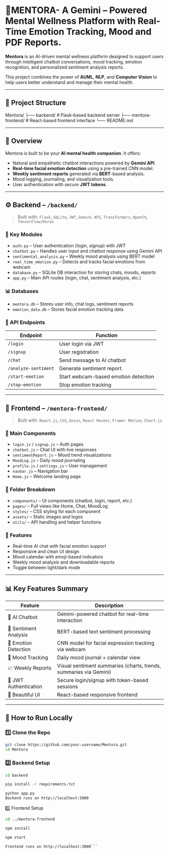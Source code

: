 # 🌟MENTORA- A Gemini – Powered Mental Wellness Platform with Real-Time Emotion Tracking, Mood and PDF Reports.


**Mentora** is an AI-driven mental wellness platform designed to support users through intelligent chatbot conversations, mood tracking, emotion recognition, and personalized sentiment analysis reports.

This project combines the power of **AI/ML**, **NLP**, and **Computer Vision** to help users better understand and manage their mental health.

---

## 📂 Project Structure

Mentora/
├── backend/ # Flask-based backend server
├── mentora-frontend/ # React-based frontend interface
└── README.md 


---

## 🧠 Overview

Mentora is built to be your **AI mental health companion**. It offers:

- Natural and empathetic chatbot interactions powered by **Gemini API**.
- **Real-time facial emotion detection** using a pre-trained CNN model.
- **Weekly sentiment reports** generated via **BERT**-based analysis.
- Mood logging, journaling, and visualization tools.
- User authentication with secure **JWT tokens**.

---

## ⚙️ Backend – `/backend/`

> Built with: `Flask`, `SQLite`, `JWT`, `Gemini API`, `Transformers`, `OpenCV`, `TensorFlow/Keras`

### 🔑 Key Modules

- `auth.py` – User authentication (login, signup) with JWT
- `chatbot.py` – Handles user input and chatbot response using Gemini API
- `sentimental_analysis.py` – Weekly mood analysis using BERT model
- `real_time_emotion.py` – Detects and tracks facial emotions from webcam
- `database.py` – SQLite DB interaction for storing chats, moods, reports
- `app.py` – Main API routes (login, chat, sentiment analysis, etc.)

### 📊 Databases

- `mentora.db` – Stores user info, chat logs, sentiment reports
- `emotion_data.db` – Stores facial emotion tracking data

### 🔌 API Endpoints

| Endpoint               | Function                                 |
|------------------------|------------------------------------------|
| `/login`               | User login via JWT                       |
| `/signup`              | User registration                       |
| `/chat`                | Send message to AI chatbot              |
| `/analyze-sentiment`   | Generate sentiment report               |
| `/start-emotion`       | Start webcam-based emotion detection     |
| `/stop-emotion`        | Stop emotion tracking                   |

---

## 🎨 Frontend – `/mentora-frontend/`

> Built with: `React.js`, `CSS`, `Axios`, `React Router`, `Framer Motion`, `Chart.js`

### 🔧 Main Components

- `login.js` / `signup.js` – Auth pages
- `chatbot.js` – Chat UI with live responses
- `sentimentReport.js` – Mood trend visualizations
- `MoodLog.js` – Daily mood journaling
- `profile.js` / `settings.js` – User management
- `navbar.js` – Navigation bar
- `Home.js` – Welcome landing page

### 📁 Folder Breakdown

- `components/` – UI components (chatbot, login, report, etc.)
- `pages/` – Full views like Home, Chat, MoodLog
- `styles/` – CSS styling for each component
- `assets/` – Static images and logos
- `utils/` – API handling and helper functions

### 🎯 Features

- Real-time AI chat with facial emotion support
- Responsive and clean UI design
- Mood calendar with emoji-based indicators
- Weekly mood analysis and downloadable reports
- Toggle between light/dark mode

---

## 📊 Key Features Summary

| Feature                             | Description                                                                 |
|-------------------------------------|-----------------------------------------------------------------------------|
| 🤖 AI Chatbot                       | Gemini-powered chatbot for real-time interaction                           |
| 💬 Sentiment Analysis               | BERT-based text sentiment processing                                       |
| 🎥 Emotion Detection                | CNN model for facial expression tracking via webcam                        |
| 📆 Mood Tracking                    | Daily mood journal + calendar view                                         |
| 📈 Weekly Reports                   | Visual sentiment summaries (charts, trends, summaries via Gemini)         |
| 🔐 JWT Authentication               | Secure login/signup with token-based sessions                             |
| 🎨 Beautiful UI                     | React-based responsive frontend                                            |

---

## 🧪 How to Run Locally

### 1️⃣ Clone the Repo

```bash
git clone https://github.com/your-username/Mentora.git
cd Mentora
```

###  2️⃣ Backend Setup
``` bash
cd backend

pip install -r requirements.txt

python app.py
Backend runs on http://localhost:5000
```

3️⃣ Frontend Setup
```bash
cd ../mentora-frontend

npm install

npm start

Frontend runs on http://localhost:3000```

